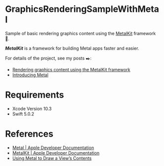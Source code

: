# GraphicsRenderingSampleWithMetal

Sample of basic rendering graphics content using the [MetalKit](https://developer.apple.com/documentation/metalkit) framework :art:.

***MetalKit*** is a framework for building Metal apps faster and easier.

For details of the project, see my posts :black_nib::
- [Rendering graphics content using the MetalKit framework](https://medium.com/@shoheiyokoyama/rendering-graphics-content-using-the-metalkit-framework-ea3503f34535)
- [Introducing Metal](https://medium.com/@shoheiyokoyama/introducing-metal-70af0cab9783)

# Requirements

- Xcode Version 10.3 
- Swift 5.0.2

# References

- [Metal | Apple Developer Documentation](https://developer.apple.com/documentation/metal)
- [MetalKit | Apple Developer Documentation](https://developer.apple.com/documentation/metalkit)
- [Using Metal to Draw a View’s Contents](https://developer.apple.com/documentation/metal/basic_tasks_and_concepts/using_metal_to_draw_a_view_s_contents)
